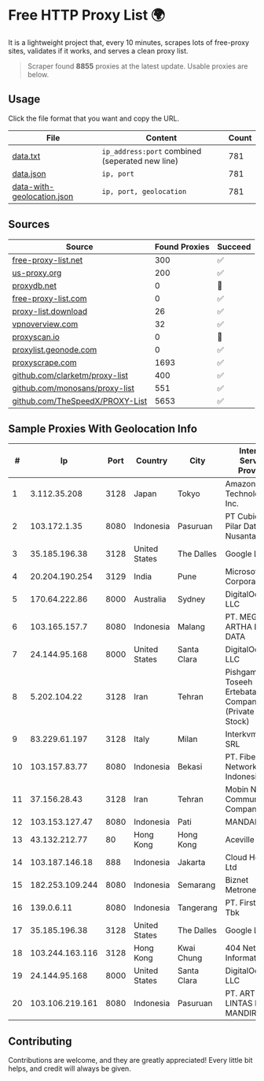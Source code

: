 
# Free HTTP Proxy List 🌍

It is a lightweight project that, every 10 minutes, scrapes lots of free-proxy sites, validates if it works, and serves a clean proxy list.


> Scraper found **8855** proxies at the latest update. Usable proxies are below.

## Usage

Click the file format that you want and copy the URL.


|File|Content|Count|
|----|-------|-----|
|[data.txt](https://raw.githubusercontent.com/themiralay/Proxy-List-World/master/data.txt)|`ip_address:port` combined (seperated new line)|781|
|[data.json](https://raw.githubusercontent.com/themiralay/Proxy-List-World/master/data.json)|`ip, port`|781|
|[data-with-geolocation.json](https://raw.githubusercontent.com/themiralay/Proxy-List-World/master/data-with-geolocation.json)|`ip, port, geolocation`|781|

## Sources

|Source|Found Proxies|Succeed|
|------|-------------|-------|
|[free-proxy-list.net](https://free-proxy-list.net)|300|✅|
|[us-proxy.org](https://www.us-proxy.org)|200|✅|
|[proxydb.net](http://proxydb.net)|0|🚫|
|[free-proxy-list.com](https://free-proxy-list.com/?page=&port=&type%5B%5D=http&type%5B%5D=https&up_time=0&search=Search)|0|✅|
|[proxy-list.download](https://www.proxy-list.download/HTTP)|26|✅|
|[vpnoverview.com](https://vpnoverview.com/privacy/anonymous-browsing/free-proxy-servers)|32|✅|
|[proxyscan.io](https://www.proxyscan.io)|0|🚫|
|[proxylist.geonode.com](https://proxylist.geonode.com/api/proxy-list?limit=300&page=1&sort_by=lastChecked&sort_type=desc&protocols=http,https)|0|✅|
|[proxyscrape.com](https://api.proxyscrape.com/v2/?request=displayproxies&protocol=http&timeout=10000&country=all&ssl=all&anonymity=all)|1693|✅|
|[github.com/clarketm/proxy-list](https://raw.githubusercontent.com/clarketm/proxy-list/master/proxy-list-raw.txt)|400|✅|
|[github.com/monosans/proxy-list](https://raw.githubusercontent.com/monosans/proxy-list/main/proxies/http.txt)|551|✅|
|[github.com/TheSpeedX/PROXY-List](https://raw.githubusercontent.com/TheSpeedX/PROXY-List/master/http.txt)|5653|✅|


## Sample Proxies With Geolocation Info

|#|Ip|Port|Country|City|Internet Service Provider|
|-|--|----|-------|----|-------------------------|
|1|3.112.35.208|3128|Japan|Tokyo|Amazon Technologies Inc.|
|2|103.172.1.35|8080|Indonesia|Pasuruan|PT Cubiespot Pilar Data Nusantara|
|3|35.185.196.38|3128|United States|The Dalles|Google LLC|
|4|20.204.190.254|3129|India|Pune|Microsoft Corporation|
|5|170.64.222.86|8000|Australia|Sydney|DigitalOcean, LLC|
|6|103.165.157.7|8080|Indonesia|Malang|PT. MEGA ARTHA LINTAS DATA|
|7|24.144.95.168|8000|United States|Santa Clara|DigitalOcean, LLC|
|8|5.202.104.22|3128|Iran|Tehran|Pishgaman Toseeh Ertebatat Company (Private Joint Stock)|
|9|83.229.61.197|3128|Italy|Milan|Interkvm Host SRL|
|10|103.157.83.77|8080|Indonesia|Bekasi|PT. Fiber Networks Indonesia|
|11|37.156.28.43|3128|Iran|Tehran|Mobin Net Communication Company|
|12|103.153.127.47|8080|Indonesia|Pati|MANDALANET|
|13|43.132.212.77|80|Hong Kong|Hong Kong|Aceville Pte.ltd|
|14|103.187.146.18|888|Indonesia|Jakarta|Cloud Host Pte Ltd|
|15|182.253.109.244|8080|Indonesia|Semarang|Biznet Metronet|
|16|139.0.6.11|8080|Indonesia|Tangerang|PT. First Media, Tbk|
|17|35.185.196.38|3128|United States|The Dalles|Google LLC|
|18|103.244.163.116|3128|Hong Kong|Kwai Chung|404 Network Information Co.|
|19|24.144.95.168|8000|United States|Santa Clara|DigitalOcean, LLC|
|20|103.106.219.161|8080|Indonesia|Pasuruan|PT. ARTHA LINTAS DATA MANDIRI|



## Contributing

Contributions are welcome, and they are greatly appreciated! Every
little bit helps, and credit will always be given.

